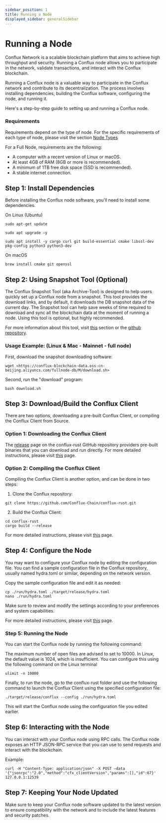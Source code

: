 ```yaml
---
sidebar_position: 1
title: Running a Node
displayed_sidebar: generalSidebar
---
```


# Running a Node

Conflux Network is a scalable blockchain platform that aims to achieve high throughput and security. Running a Conflux node allows you to participate in the network, validate transactions, and interact with the Conflux blockchain.

Running a Conflux node is a valuable way to participate in the Conflux network and contribute to its decentralization. The process involves installing dependencies, building the Conflux software, configuring the node, and running it.

Here's a step-by-step guide to setting up and running a Conflux node.

### Requirements

Requirements depend on the type of node. For the specific requirements of each type of node, please visit the section [Node Types](./node-types)

For a Full Node, requirements are the following:

* A computer with a recent version of Linux or macOS.
* At least 4GB of RAM (8GB or more is recommended).
* A minimum of 1TB free disk space (SSD is recommended).
* A stable internet connection.

## Step 1: Install Dependencies

Before installing the Conflux node software, you'll need to install some dependencies.

On Linux (Ubuntu)
```
sudo apt-get update 

sudo apt upgrade –y 

sudo apt install -y cargo curl git build-essential cmake libssl-dev pkg-config python3 python3-dev 
```


On macOS


```
brew install cmake git openssl 
```

## Step 2: Using Snapshot Tool (Optional)

The Conflux Snapshot Tool (aka Archive-Tool) is designed to help users quickly set up a Conflux node from a snapshot. This tool provides the download links, and by default, it downloads the DB snapshot data of the current day. The Snapshot tool can help save weeks of time required to download and sync all the blockchain data at the moment of running a node. Using this tool is optional, but highly recommended.

For more information about this tool, visit [this](./snapshot-tool) section or the [github repository](https://github.com/conflux-fans/archive-tool).


### Usage Example: (Linux & Mac - Mainnet - full node)

First, download the snapshot downloading software:
```
wget <https://conflux-blockchain-data.oss-cn-beijing.aliyuncs.com/fullnode-db/M/download.sh> 
```
Second, run the "download" program:

```
bash download.sh 
```

## Step 3: Download/Build the Conflux Client

There are two options, downloading a pre-built Conflux Client, or compiling the Conflux Client from Source.

### Option 1: Downloading the Conflux Client

The [release](https://github.com/Conflux-Chain/conflux-rust/releases) page on the conflux-rust GitHub repository providers pre-built binaries that you can download and run directly. For more detailed instructions, please visit [this](./downloading-conflux-client.md) page.

### Option 2: Compiling the Conflux Client
Compiling the Conflux Client is another option, and can be done in two steps:

1. Clone the Conflux repository:

```
git clone https://github.com/Conflux-Chain/conflux-rust.git 
```
2. Build the Conflux Client:

``` 
cd conflux-rust 
cargo build --release 
```
For more detailed instructions, please visit [this](./compiling-conflux-client.md) page.

## Step 4: Configure the Node

You may want to configure your Conflux node by editing the configuration file. You can find a sample configuration file in the Conflux repository, usually named hydra.toml or similar, depending on the network version.

Copy the sample configuration file and edit it as needed:
```
cp ./run/hydra.toml ./target/release/hydra.toml 
nano ./run/hydra.toml 
```

Make sure to review and modify the settings according to your preferences and system capabilities.

For more detailed instructions, please visit [this](./node-configuration.md) page.

### Step 5: Running the Node

You can start the Conflux node by running the following command:

The maximum number of open files are advised to set to 10000. In Linux, the default value is 1024, which is insufficient. You can configure this using the following command on the Linux terminal

```
ulimit -n 10000 
```

Finally, to run the node, go to the conflux-rust folder and use the following command to launch the Conflux Client using the specified configuration file:

```
./target/release/conflux --config ./run/hydra.toml 
```

This will start the Conflux node using the configuration file you edited earlier.

## Step 6: Interacting with the Node

You can interact with your Conflux node using RPC calls. The Conflux node exposes an HTTP JSON-RPC service that you can use to send requests and interact with the blockchain.



Example:
```
curl -H "Content-Type: application/json" -X POST –data '{"jsonrpc":"2.0","method":"cfx_clientVersion","params":[],"id":67}' 127.0.0.1:12539 
```


## Step 7: Keeping Your Node Updated

Make sure to keep your Conflux node software updated to the latest version to ensure compatibility with the network and to include the latest features and security patches. 
